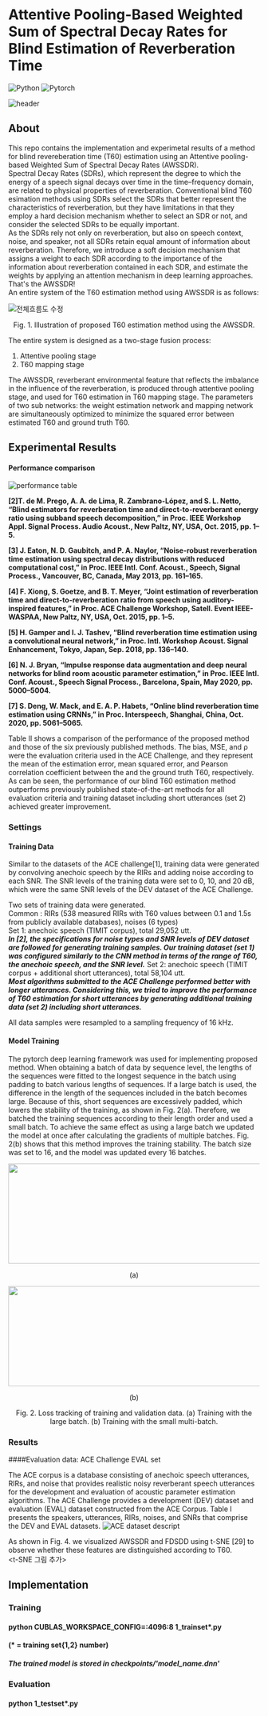 # Attentive Pooling-Based Weighted Sum of Spectral Decay Rates for Blind Estimation of Reverberation Time 


![Python](https://img.shields.io/badge/Python-3776AB?style=flat-square&logo=Python&logoColor=yellow)
![Pytorch](https://img.shields.io/badge/Pytorch-EE4C2C?style=flat-square&logo=Pytorch&logoColor=black)


![header](https://capsule-render.vercel.app/api?type=Rect&color=auto&height=200&section=footer&text=Blind%20T60%20Estimation&fontSize=70&textBg=true)


## About
This repo contains the implementation and experimetal results of a method for blind revereberation time (T60) estimation using an Attentive pooling-based Weighted Sum of Spectral Decay Rates (AWSSDR). <br/>
Spectral Decay Rates (SDRs), which represent the degree to which the energy of a speech signal decays over time in the time–frequency domain, are related to physical properties of reverberation. Conventional blind T60 esimation methods using SDRs select the SDRs that better represent the characteristics of reverberation, but they have limitations in that they employ a hard decision mechanism whether to select an SDR or not, and consider the selected SDRs to be equally important.  <br/> 
As the SDRs rely not only on reverberation, but also on speech context, noise, and speaker, not all SDRs retain equal amount of information about reverberation. 
Therefore, we introduce a soft decision mechanism that assigns a weight to each SDR according to the importance of the information about reverberation contained in each SDR, and estimate the weights by applying an attention mechanism in deep learning approaches. That's the AWSSDR! <br/>
An entire system of the T60 estimation method using AWSSDR is as follows:

![전체흐름도 수정](https://user-images.githubusercontent.com/26379533/148723147-5a081897-b4a9-445b-bb01-f650f7240269.PNG)
<p align="center">Fig. 1. Illustration of proposed T60 estimation method using the AWSSDR.<p align="center">


The entire system is designed as a two-stage fusion process:
1. Attentive pooling stage 
2. T60 mapping stage

The AWSSDR, reverberant environmental feature that reflects the imbalance in the influence of the reverberation, is produced through attentive pooling stage, and used for T60 estimation in T60 mapping stage.
The parameters of two sub networks: the weight estimation network and mapping network are simultaneously optimized to minimize the squared error between estimated T60 and ground truth T60.

## Experimental Results
  
#### Performance comparison  
 
 ![performance table](https://user-images.githubusercontent.com/26379533/151279409-e4928c8f-b7db-4dd2-88ee-10cbd6ed9d96.PNG)
  
**[2]T. de M. Prego, A. A. de Lima, R. Zambrano-López, and S. L. Netto, “Blind estimators for reverberation time and direct-to-reverberant energy ratio using subband speech decomposition,” in Proc. IEEE Workshop Appl. Signal Process. Audio Acoust., New Paltz, NY, USA, Oct. 2015, pp. 1–5.**
  
**[3]	J. Eaton, N. D. Gaubitch, and P. A. Naylor, “Noise-robust reverberation time estimation using spectral decay distributions with reduced computational cost,” in Proc. IEEE Intl. Conf. Acoust., Speech, Signal Process., Vancouver, BC, Canada, May 2013, pp. 161–165.**

**[4]	F. Xiong, S. Goetze, and B. T. Meyer, “Joint estimation of reverberation time and direct-to-reverberation ratio from speech using auditory-inspired features,” in Proc. ACE Challenge Workshop, Satell. Event IEEE-WASPAA, New Paltz, NY, USA, Oct. 2015, pp. 1–5.**
  
**[5]	H. Gamper and I. J. Tashev, “Blind reverberation time estimation using a convolutional neural network,” in Proc. Intl. Workshop Acoust. Signal Enhancement, Tokyo, Japan, Sep. 2018, pp. 136–140.**
  
**[6]	N. J. Bryan, “Impulse response data augmentation and deep neural networks for blind room acoustic parameter estimation,” in Proc. IEEE Intl. Conf. Acoust., Speech Signal Process., Barcelona, Spain, May 2020, pp. 5000–5004.**
  
**[7]	S. Deng, W. Mack, and E. A. P. Habets, “Online blind reverberation time estimation using CRNNs,” in Proc. Interspeech, Shanghai, China, Oct. 2020, pp. 5061–5065.**

Table II shows a comparison of the performance of the proposed method and those of the six previously published methods. The bias, MSE, and ρ were the evaluation criteria used in the ACE Challenge, and they represent the mean of the estimation error, mean squared error, and Pearson correlation coefficient between the   and the ground truth T60, respectively. As can be seen, the performance of our blind T60 estimation method outperforms previously published state-of-the-art methods for all evaluation criteria and training dataset including short utterances (set 2) achieved greater improvement.
  

### Settings

#### Training Data
Similar to the datasets of the ACE challenge[1], training data were generated by convolving anechoic speech by the RIRs and adding noise according to each SNR. The SNR levels of the training data were set to 0, 10, and 20 dB, which were the same SNR levels of the DEV dataset of the ACE Challenge. 

Two sets of training data were generated. <br/>
Common : RIRs (538 measured RIRs with T60 values between 0.1 and 1.5s from publicly available databases), noises (6 types) <br/>
Set 1: anechoic speech (TIMIT corpus), total 29,052 utt. <br/>
**_In [2], the specifications for noise types and SNR levels of DEV dataset are followed for generating training samples. Our training dataset (set 1) was configured similarly to the CNN method in terms of the range of T60, the anechoic speech, and the SNR level._**
Set 2: anechoic speech (TIMIT corpus + additional short utterances), total 58,104 utt. <br/>
**_Most algorithms submitted to the ACE Challenge performed better with longer utterances. Considering this, we tried to improve the performance of T60 estimation for short utterances by generating additional training data (set 2) including short utterances._**

All data samples were resampled to a sampling frequency of 16 kHz.
  
  
  
  

#### Model Training
The pytorch deep learning framework was used for implementing proposed method. When obtaining a batch of data by sequence level, the lengths of the sequences were fitted to the longest sequence in the batch using padding to batch various lengths of sequences. If a large batch is used, the difference in the length of the sequences included in the batch becomes large. Because of this, short sequences are excessively padded, which lowers the stability of the training, as shown in Fig. 2(a). Therefore, we batched the training sequences according to their length order and used a small batch. To achieve the same effect as using a large batch we updated the model at once after calculating the gradients of multiple batches. Fig. 2(b) shows that this method improves the training stability. The batch size was set to 16, and the model was updated every 16 batches.


<center><img src="https://user-images.githubusercontent.com/26379533/148746078-0feeb270-f866-47cc-ba34-9bc585dcb6fa.png" width="800" height="200"/></center>
<p align="center">(a)<p align="center">
  
<center><img src="https://user-images.githubusercontent.com/26379533/148746576-e2dccf24-32c2-486d-8685-9c31fea76feb.png" width="800" height="200"/></center>  
<p align="center">(b)<p align="center">
  
<p align="center">Fig. 2. Loss tracking of training and validation data. (a) Training with the large batch. (b) Training with the small multi-batch.<p align="center">


### Results
####Evaluation data: ACE Challenge EVAL set
 
The ACE corpus is a database consisting of anechoic speech utterances, RIRs, and noise that provides realistic noisy reverberant speech utterances for the development and evaluation of acoustic parameter estimation algorithms. The ACE Challenge provides a development (DEV) dataset and evaluation (EVAL) dataset constructed from the ACE Corpus. Table I presents the speakers, utterances, RIRs, noises, and SNRs that comprise the DEV and EVAL datasets. 
 ![ACE dataset descript](https://user-images.githubusercontent.com/26379533/151104961-67d362b3-2978-4d54-9f5b-b01e412bedfa.PNG)


  
As shown in Fig. 4. we visualized AWSSDR and FDSDD using t-SNE [29] to observe whether these features are distinguished according to T60.    
<t-SNE 그림 추가>

## Implementation

### Training
#### python CUBLAS_WORKSPACE_CONFIG=:4096:8 1_trainset*.py
#### (\* = training set{1,2} number)

##### The trained model is stored in checkpoints/'model_name.dnn'

### Evaluation
#### python 1_testset*.py


